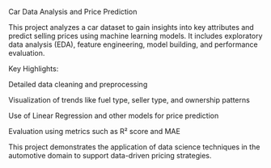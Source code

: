 Car Data Analysis and Price Prediction

This project analyzes a car dataset to gain insights into key attributes and predict selling prices using machine learning models. It includes exploratory data analysis (EDA), feature engineering, model building, and performance evaluation.

Key Highlights:

Detailed data cleaning and preprocessing

Visualization of trends like fuel type, seller type, and ownership patterns

Use of Linear Regression and other models for price prediction

Evaluation using metrics such as R² score and MAE

This project demonstrates the application of data science techniques in the automotive domain to support data-driven pricing strategies.
